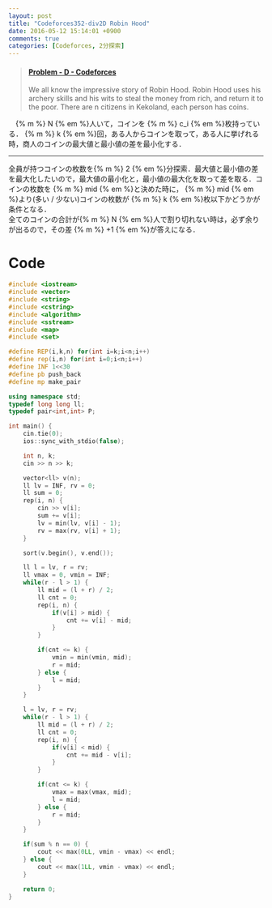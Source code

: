 ```yaml
---
layout: post
title: "Codeforces352-div2D Robin Hood"
date: 2016-05-12 15:14:01 +0900
comments: true
categories: [Codeforces, 2分探索]
---
```


<blockquote class="embedly-card" data-card-key="39deea93f79745829254c0652225a544" data-card-controls="0" data-card-branding="0" data-card-type="article"><h4><a href="http://codeforces.com/contest/672/problem/D">Problem - D - Codeforces</a></h4><p>We all know the impressive story of Robin Hood. Robin Hood uses his archery skills and his wits to steal the money from rich, and return it to the poor. There are n citizens in Kekoland, each person has coins.</p></blockquote>
<script async src="//cdn.embedly.com/widgets/platform.js" charset="UTF-8"></script>


<!-- more -->

　{% m %} N {% em %}人いて，コインを {% m %} c_i {% em %}枚持っている． {% m %} k {% em %}回，ある人からコインを取って，ある人に挙げれる時，商人のコインの最大値と最小値の差を最小化する．  
  

---

全員が持つコインの枚数を{% m %} 2 {% em %}分探索．最大値と最小値の差を最大化したいので，最大値の最小化と，最小値の最大化を取って差を取る．コインの枚数を {% m %} mid {% em %}と決めた時に， {% m %} mid {% em %}より(多い / 少ない)コインの枚数が {% m %} k {% em %}枚以下かどうかが条件となる．  
全てのコインの合計が{% m %} N {% em %}人で割り切れない時は，必ず余りが出るので，その差 {% m %} +1 {% em %}が答えになる．

# Code

```cpp
#include <iostream>
#include <vector>
#include <string>
#include <cstring>
#include <algorithm>
#include <sstream>
#include <map>
#include <set>

#define REP(i,k,n) for(int i=k;i<n;i++)
#define rep(i,n) for(int i=0;i<n;i++)
#define INF 1<<30
#define pb push_back
#define mp make_pair

using namespace std;
typedef long long ll;
typedef pair<int,int> P;

int main() {
	cin.tie(0);
	ios::sync_with_stdio(false);

	int n, k;
	cin >> n >> k;

	vector<ll> v(n);
	ll lv = INF, rv = 0;
	ll sum = 0;
	rep(i, n) {
		cin >> v[i];
		sum += v[i];
		lv = min(lv, v[i] - 1);
		rv = max(rv, v[i] + 1);
	}

	sort(v.begin(), v.end());

	ll l = lv, r = rv;
	ll vmax = 0, vmin = INF;
	while(r - l > 1) {
		ll mid = (l + r) / 2;
		ll cnt = 0;
		rep(i, n) {
			if(v[i] > mid) {
				cnt += v[i] - mid;
			}
		}

		if(cnt <= k) {
			vmin = min(vmin, mid);
			r = mid;
		} else {
			l = mid;
		}
	}

	l = lv, r = rv;
	while(r - l > 1) {
		ll mid = (l + r) / 2;
		ll cnt = 0;
		rep(i, n) {
			if(v[i] < mid) {
				cnt += mid - v[i];
			}
		}

		if(cnt <= k) {
			vmax = max(vmax, mid);
			l = mid;
		} else {
			r = mid;
		}
	}

	if(sum % n == 0) {
		cout << max(0LL, vmin - vmax) << endl;
	} else {
		cout << max(1LL, vmin - vmax) << endl;
	}

	return 0;
}
```

